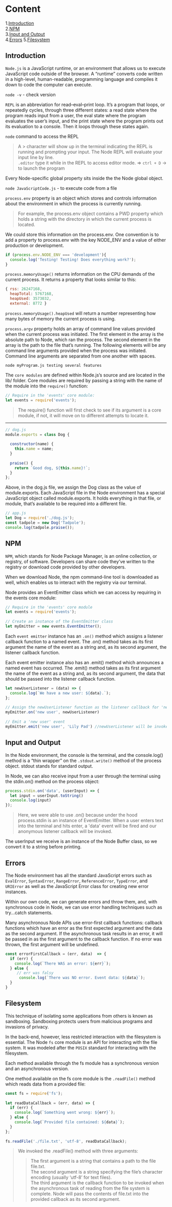 # Content

1.[Introduction](#Introduction)  
2.[NPM](#NPM)  
3.[Input and Output](#Input-and-Output)  
4.[Errors](#Errors)
5.[Filesystem](#Filesystem)


## Introduction

`Node.js` is a JavaScript runtime, or an environment that allows us to execute JavaScript code outside of the browser. A “runtime” converts code written in a high-level, human-readable, programming language and compiles it down to code the computer can execute.

`node -v` - check version

`REPL` is an abbreviation for read–eval–print loop. It’s a program that loops, or repeatedly cycles, through three different states: a read state where the program reads input from a user, the eval state where the program evaluates the user’s input, and the print state where the program prints out its evaluation to a console. Then it loops through these states again.

`node` command to access the REPL  
>A > character will show up in the terminal indicating the REPL is running and prompting your input. The Node REPL will evaluate your input line by line.  
`.editor` type it while in the REPL to access editor mode. => `ctrl + D` -> to launch the program

Every Node-specific global property sits inside the the Node global object.

`node JavaScriptCode.js` - to execute code from a file

`process.env` property is an object which stores and controls information about the environment in which the process is currently running.
>For example, the process.env object contains a PWD property which holds a string with the directory in which the current process is located.

We could store this information on the process.env. One convention is to add a property to process.env with the key NODE_ENV and a value of either production or development.
```js
if (process.env.NODE_ENV === 'development'){
  console.log('Testing! Testing! Does everything work?');
}
```
`process.memoryUsage()` returns information on the CPU demands of the current process. It returns a property that looks similar to this:
```js
{ rss: 26247168,
  heapTotal: 5767168,
  heapUsed: 3573032,
  external: 8772 }
```
`process.memoryUsage().heapUsed` will return a number representing how many bytes of memory the current process is using.

`process.argv` property holds an array of command line values provided when the current process was initiated. The first element in the array is the absolute path to Node, which ran the process. The second element in the array is the path to the file that’s running. The following elements will be any command line arguments provided when the process was initiated. Command line arguments are separated from one another with spaces.
```
node myProgram.js testing several features
```
The `core modules` are defined within Node.js’s source and are located in the lib/ folder. Core modules are required by passing a string with the name of the module into the `require()` function:
```js
// Require in the 'events' core module:
let events = require('events');
```
>The require() function will first check to see if its argument is a core module, if not, it will move on to different attempts to locate it. 

<hr/>

```js
// dog.js
module.exports = class Dog {
 
  constructor(name) {
    this.name = name;
  }
 
  praise() {
    return `Good dog, ${this.name}!`;
  }
};
```
Above, in the dog.js file, we assign the Dog class as the value of module.exports. Each JavaScript file in the Node environment has a special JavaScript object called module.exports. It holds everything in that file, or module, that’s available to be required into a different file.  
```js
// app.js
let Dog = require('./dog.js');
const tadpole = new Dog('Tadpole');
console.log(tadpole.praise());
```

## NPM

`NPM`, which stands for Node Package Manager, is an online collection, or registry, of software. Developers can share code they’ve written to the registry or download code provided by other developers.

When we download Node, the npm command-line tool is downloaded as well, which enables us to interact with the registry via our terminal.

Node provides an EventEmitter class which we can access by requiring in the events core module:
```js
// Require in the 'events' core module
let events = require('events');
 
// Create an instance of the EventEmitter class
let myEmitter = new events.EventEmitter();
```
Each `event emitter` instance has an `.on()` method which assigns a listener callback function to a named event. The .on() method takes as its first argument the name of the event as a string and, as its second argument, the listener callback function.

Each event emitter instance also has an .emit() method which announces a named event has occurred. The .emit() method takes as its first argument the name of the event as a string and, as its second argument, the data that should be passed into the listener callback function.
```js
let newUserListener = (data) => {
  console.log(`We have a new user: ${data}.`);
};
 
// Assign the newUserListener function as the listener callback for 'new user' events
myEmitter.on('new user', newUserListener)
 
// Emit a 'new user' event
myEmitter.emit('new user', 'Lily Pad') //newUserListener will be invoked with 'Lily Pad'
```
## Input and Output

In the Node environment, the console is the terminal, and the console.log() method is a “thin wrapper” on the `.stdout.write()` method of the process object. stdout stands for standard output.  

In Node, we can also receive input from a user through the terminal using the stdin.on() method on the process object:
```js
process.stdin.on('data', (userInput) => {
  let input = userInput.toString()
  console.log(input)
});
```
>Here, we were able to use .on() because under the hood process.stdin is an instance of EventEmitter. When a user enters text into the terminal and hits enter, a 'data' event will be fired and our anonymous listener callback will be invoked. 

The userInput we receive is an instance of the Node Buffer class, so we convert it to a string before printing.

## Errors

The Node environment has all the standard JavaScript errors such as `EvalError`, `SyntaxError`, `RangeError`, `ReferenceError`, `TypeError`, and `URIError` as well as the JavaScript Error class for creating new error instances.  

Within our own code, we can generate errors and throw them, and, with synchronous code in Node, we can use error handling techniques such as try...catch statements.

Many asynchronous Node APIs use error-first callback functions: callback functions which have an error as the first expected argument and the data as the second argument. If the asynchronous task results in an error, it will be passed in as the first argument to the callback function. If no error was thrown, the first argument will be undefined.
```js
const errorFirstCallback = (err, data)  => {
  if (err) {
    console.log(`There WAS an error: ${err}`);
  } else {
     // err was falsy
      console.log(`There was NO error. Event data: ${data}`);
  }
}
```
## Filesystem

This technique of isolating some applications from others is known as sandboxing. Sandboxing protects users from malicious programs and invasions of privacy.

In the back-end, however, less restricted interaction with the filesystem is essential. The Node `fs` core module is an API for interacting with the file system. It was modeled after the `POSIX` standard for interacting with the filesystem.

Each method available through the fs module has a synchronous version and an asynchronous version. 

One method available on the fs core module is the `.readFile()` method which reads data from a provided file:
```js
const fs = require('fs');
 
let readDataCallback = (err, data) => {
  if (err) {
    console.log(`Something went wrong: ${err}`);
  } else {
    console.log(`Provided file contained: ${data}`);
  }
};
 
fs.readFile('./file.txt', 'utf-8', readDataCallback);
```
>We invoked the .readFile() method with three arguments:  
>>The first argument is a string that contains a path to the file file.txt.  
>>The second argument is a string specifying the file’s character encoding (usually ‘utf-8’ for text files).  
>>The third argument is the callback function to be invoked when the asynchronous task of reading from the file system is complete. Node will pass the contents of file.txt into the provided callback as its second argument.  



















































